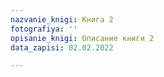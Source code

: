 ```yaml
---
nazvanie_knigi: Книга 2
fotografiya: ''
opisanie_knigi: Описание книги 2
data_zapisi: 02.02.2022

---
```

